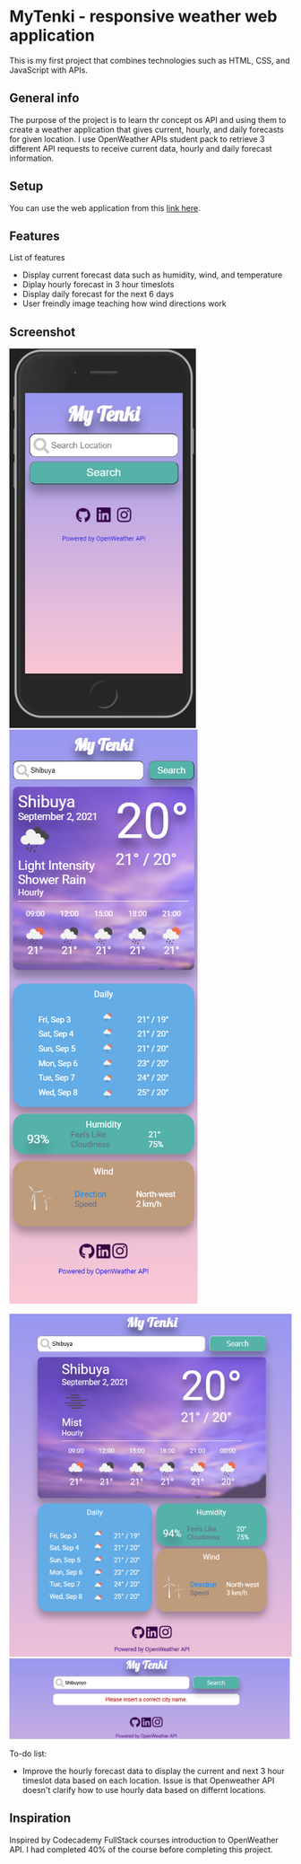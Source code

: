 # MyTenki - responsive weather web application
This is my first project that combines technologies such as HTML, CSS, and JavaScript with APIs.

## General info
The purpose of the project is to learn thr concept os API and using them to create a weather application that gives current, hourly, and daily forecasts for given location. 
I use OpenWeather APIs student pack to retrieve 3 different API requests to receive current data, hourly and daily forecast information.    

## Setup
You can use the web application from this [link here](https://oybekjp.github.io/mytenki/#).

## Features
List of features 
* Display current forecast data such as humidity, wind, and temperature
* Diplay hourly forecast in 3 hour timeslots
* Display daily forecast for the next 6 days
* User freindly image teaching how wind directions work


## Screenshot
![mobile first page](https://raw.githubusercontent.com/OybekJP/mytenki/master/images/screenshots/mobile%20first%20page.png)
![mobile result page](https://raw.githubusercontent.com/OybekJP/mytenki/master/images/screenshots/mobile%20result%20page.png)

![web result page](https://raw.githubusercontent.com/OybekJP/mytenki/master/images/screenshots/Result%20page.png)
![wrong inut error display](https://raw.githubusercontent.com/OybekJP/mytenki/master/images/screenshots/wrong%20input%20error.png)

To-do list:
* Improve the hourly forecast data to display the current and next 3 hour timeslot data based on each location. Issue is that Openweather API doesn't clarify how to use hourly data based on differnt locations.  

## Inspiration
Inspired by Codecademy FullStack courses introduction to OpenWeather API. I had completed 40% of the course before completing this project.

